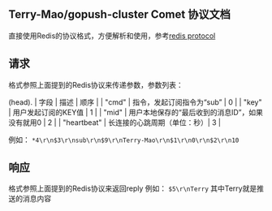 ## Terry-Mao/gopush-cluster Comet 协议文档
直接使用Redis的协议格式，方便解析和使用，参考[redis protocol](http://redis.io/topics/protocol)

## 请求
格式参照上面提到的Redis协议来传递参数，参数列表：

(head). | 字段 | 描述 | 顺序 | 
| "cmd" | 指令，发起订阅指令为“sub” | 0 |
| "key" | 用户发起订阅的KEY值 | 1 |
| "mid" | 用户本地保存的“最后收到的消息ID”，如果没有就用0 | 2 |
| "heartbeat" | 长连接的心跳周期（单位：秒）| 3 |

例如：
`*4\r\n$3\r\nsub\r\n$9\r\nTerry-Mao\r\n$1\r\n0\r\n$2\r\n10`

## 响应
格式参照上面提到的Redis协议来返回reply
例如：
`$5\r\nTerry`
其中Terry就是推送的消息内容

